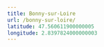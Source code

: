 ```yaml
---
title: Bonny-sur-Loire
url: /bonny-sur-loire/
latitude: 47.560611900000005
longitude: 2.8397824000000003
---
```

